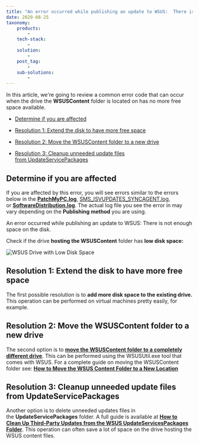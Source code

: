 ```yaml
---
title: "An error occurred while publishing an update to WSUS:  There is not enough space on the disk."
date: 2020-08-25
taxonomy:
    products:
        - 
    tech-stack:
        - 
    solution:
        - 
    post_tag:
        - 
    sub-solutions:
        - 
---
```


In this article, we're going to review a common error code that can occur when the drive the **WSUSContent** folder is located on has no more free space available.

- [Determine if you are affected](#topic1)

- [Resolution 1: Extend the disk to have more free space](#topic2)

- [Resolution 2: Move the WSUSContent folder to a new drive](#topic3)

- [Resolution 3: Cleanup unneeded update files from UpdateServicePackages](#topic4)

## Determine if you are affected

If you are affected by this error, you will see errors similar to the errors below in the **[PatchMyPC.log](https://patchmypc.com/collecting-log-files-for-patch-my-pc-support#publishing-service-logs)**, [SMS\_ISVUPDATES\_SYNCAGENT.log](https://patchmypc.com/collecting-log-files-for-patch-my-pc-support#publishing-in-console-logs), or **[SoftwareDistribution.log](https://patchmypc.com/collecting-log-files-for-patch-my-pc-support#publishing-service-logs)**. The actual log file you see the error in may vary depending on the **Publishing method** you are using.

An error occurred while publishing an update to WSUS: There is not enough space on the disk.

Check if the drive **hosting the WSUSContent** folder has **low disk space:**

![WSUS Drive with Low Disk Space](images/wsus-content-drive-low-disk-space.png)

## Resolution 1: Extend the disk to have more free space

The first possible resolution is to **add more disk space to the existing drive.** This operation can be performed on virtual machines pretty easily, for example. 

## Resolution 2: Move the WSUSContent folder to a new drive

The second option is to **[move the WSUSContent folder to a completely different drive](https://patchmypc.com/how-to-move-the-wsus-content-folder-to-a-new-location)**. This can be performed using the WSUSUtil.exe tool that comes with WSUS. For a complete guide on moving the WSUSContent folder see: **[How to Move the WSUS Content Folder to a New Location](/how-to-move-the-wsus-content-folder-to-a-new-location)**

## Resolution 3: Cleanup unneeded update files from UpdateServicePackages 

Another option is to delete unneeded updates files in the **UpdateServicePackages** folder. A full guide is available at **[How to Clean Up Third-Party Updates from the WSUS UpdateServicesPackages Folder](https://patchmypc.com/clean-up-third-party-updates-from-the-wsus-updateservicespackages-folder)**. This operation can often save a lot of space on the drive hosting the WSUS content files.
